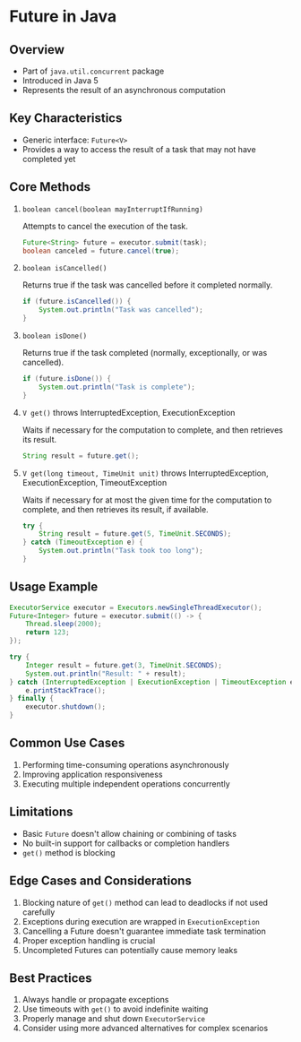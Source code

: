 # Future in Java

## Overview

- Part of `java.util.concurrent` package
- Introduced in Java 5
- Represents the result of an asynchronous computation

## Key Characteristics

- Generic interface: `Future<V>`
- Provides a way to access the result of a task that may not have completed yet

## Core Methods

1. `boolean cancel(boolean mayInterruptIfRunning)`

   Attempts to cancel the execution of the task.
   ```java
   Future<String> future = executor.submit(task);
   boolean canceled = future.cancel(true);
   ```

3. `boolean isCancelled()`

   Returns true if the task was cancelled before it completed normally.
   ```java
   if (future.isCancelled()) {
       System.out.println("Task was cancelled");
   }
   ```

5. `boolean isDone()`

   Returns true if the task completed (normally, exceptionally, or was cancelled).
   ```java
   if (future.isDone()) {
       System.out.println("Task is complete");
   }
   ```

7. `V get()` throws InterruptedException, ExecutionException

   Waits if necessary for the computation to complete, and then retrieves its result.
   ```java
   String result = future.get();
   ```

9. `V get(long timeout, TimeUnit unit)` throws InterruptedException, ExecutionException, TimeoutException

   Waits if necessary for at most the given time for the computation to complete, and then retrieves its result, if available.
   ```java
   try {
       String result = future.get(5, TimeUnit.SECONDS);
   } catch (TimeoutException e) {
       System.out.println("Task took too long");
   }
   ```

## Usage Example

```java
ExecutorService executor = Executors.newSingleThreadExecutor();
Future<Integer> future = executor.submit(() -> {
    Thread.sleep(2000);
    return 123;
});

try {
    Integer result = future.get(3, TimeUnit.SECONDS);
    System.out.println("Result: " + result);
} catch (InterruptedException | ExecutionException | TimeoutException e) {
    e.printStackTrace();
} finally {
    executor.shutdown();
}
```

## Common Use Cases

1. Performing time-consuming operations asynchronously
2. Improving application responsiveness
3. Executing multiple independent operations concurrently

## Limitations

- Basic `Future` doesn't allow chaining or combining of tasks
- No built-in support for callbacks or completion handlers
- `get()` method is blocking

## Edge Cases and Considerations

1. Blocking nature of `get()` method can lead to deadlocks if not used carefully
2. Exceptions during execution are wrapped in `ExecutionException`
3. Cancelling a Future doesn't guarantee immediate task termination
4. Proper exception handling is crucial
5. Uncompleted Futures can potentially cause memory leaks

## Best Practices

1. Always handle or propagate exceptions
2. Use timeouts with `get()` to avoid indefinite waiting
3. Properly manage and shut down `ExecutorService`
4. Consider using more advanced alternatives for complex scenarios
